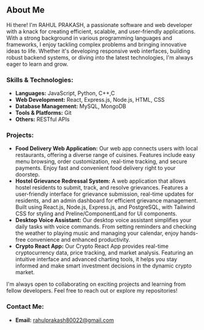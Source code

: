 ## About Me

Hi there! I'm RAHUL PRAKASH, a passionate software and web developer with a knack for creating efficient, scalable, and user-friendly applications. With a strong background in various programming languages and frameworks, I enjoy tackling complex problems and bringing innovative ideas to life. Whether it's developing responsive web interfaces, building robust backend systems, or diving into the latest technologies, I'm always eager to learn and grow.

### Skills & Technologies:
- **Languages:** JavaScript, Python, C++,C
- **Web Development:** React, Express.js, Node.js, HTML, CSS
- **Database Management:** MySQL, MongoDB
- **Tools & Platforms:** Git
- **Others:** RESTful APIs

### Projects:
- **Food Delivery Web Application:** Our web app connects users with local restaurants, offering a diverse range of cuisines. Features include easy menu browsing, order customization, real-time tracking, and secure payments. Enjoy fast and convenient food delivery right to your doorstep.
- **Hostel Grievance Redressal System:** A web application that allows hostel residents to submit, track, and resolve grievances. Features a user-friendly interface for grievance submission, real-time updates for residents, and an admin dashboard for efficient grievance management. Built using React.js, Node.js, Express.js, and PostgreSQL, with Tailwind CSS for styling and Preline/ComponentLand for UI components.
- **Desktop Voice Assistant:** Our desktop voice assistant simplifies your daily tasks with voice commands. From setting reminders and checking the weather to playing music and managing your calendar, enjoy hands-free convenience and enhanced productivity.
- **Crypto React App:** Our Crypto React App provides real-time cryptocurrency data, price tracking, and market analysis. Featuring an intuitive interface and advanced charting tools, it helps you stay informed and make smart investment decisions in the dynamic crypto market.

I'm always open to collaborating on exciting projects and learning from fellow developers. Feel free to reach out or explore my repositories!

### Contact Me:
- **Email:** rahulprakash80022@gmail.com

